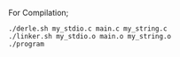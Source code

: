 For Compilation;
```
./derle.sh my_stdio.c main.c my_string.c
./linker.sh my_stdio.o main.o my_string.o
./program 
```
